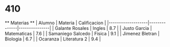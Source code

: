 # 410
** Materias **
| Alumno            | Materia      | Calificacion  |
|-------------------|--------------|---------------|
| Galante Rosales   | Ingles       | 8.7           |
| Justo Garcia      | Matematicas  | 7.6           |
| Samaniego Salcedo | Fisica       | 9.1           |
| Jimenez Bletran   | Biologia     | 6.7           |
| Ocaranza          | Literatura 2 | 9.4           |
